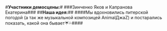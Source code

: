 #**Участники демосцены:**#
###Зинченко Яков и Капранова Екатерина###
##**Наша идея:**##
####Мы вдохновились питерской погодой (а так же музыкальной композицей AnimalДжаZ) и постарались показать, какой она бывает:umbrella::sweat_drops:####
